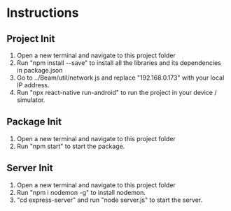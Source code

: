 # Instructions
## Project Init
1. Open a new terminal and navigate to this project folder
2. Run "npm install --save" to install all the libraries and its dependencies in package.json
3. Go to ../Beam/util/network.js and replace "192.168.0.173" with your local IP address.
4. Run "npx react-native run-android" to run the project in your device / simulator.

## Package Init
1. Open a new terminal and navigate to this project folder
2. Run "npm start" to start the package.

## Server Init
1. Open a new terminal and navigate to this project folder
2. Run "npm i nodemon -g" to install nodemon.
3. "cd express-server" and run "node server.js" to start the server.
